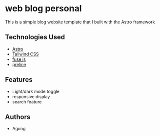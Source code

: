 
# web blog personal

This is a simple blog website template that I built with the Astro framework


## Technologies Used

 - [Astro](https://astro.build)
 - [Tailwind CSS](https://tailwindcss.com)
 - [fuse js](https://www.fusejs.io)
 - [preline](https://preline.co)

## Features

- Light/dark mode toggle
- responsive display
- search feature


## Authors

- Agung
